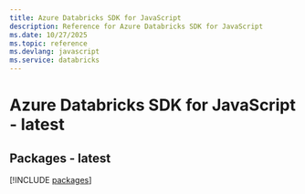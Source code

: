 ```yaml
---
title: Azure Databricks SDK for JavaScript
description: Reference for Azure Databricks SDK for JavaScript
ms.date: 10/27/2025
ms.topic: reference
ms.devlang: javascript
ms.service: databricks
---
```

# Azure Databricks SDK for JavaScript - latest
## Packages - latest
[!INCLUDE [packages](databricks-index.md)]